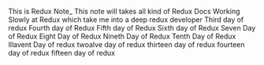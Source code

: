 This is Redux Note\_
This note will takes all kind of Redux Docs
Working Slowly at Redux which take me into a deep redux developer
Third day of redux
Fourth day of Redux
Fifth day of Redux
Sixth day of Redux
Seven Day of Redux
Eight Day of Redux
Nineth Day of Redux
Tenth Day of Redux
Illavent Day of redux
twoalve day of redux
thirteen day of redux
fourteen day of redux
fifteen day of redux
